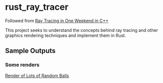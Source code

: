 # rust_ray_tracer
Followed from [Ray Tracing in One Weekend in  C++](https://raytracing.github.io/books/RayTracingInOneWeekend.html)

This project seeks to understand the concepts behind ray tracing and other graphics rendering techniques and implement them in Rust.

## Sample Outputs
### Some renders
[Render of Lots of Random Balls](https://gyazo.com/d332d1458e6d0dbf4a989cdb5f485def)
